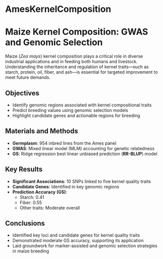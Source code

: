 # AmesKernelComposition

# Maize Kernel Composition: GWAS and Genomic Selection

Maize (*Zea mays*) kernel composition plays a critical role in diverse industrial applications and in feeding both humans and livestock. Understanding the inheritance and regulation of kernel traits—such as starch, protein, oil, fiber, and ash—is essential for targeted improvement to meet future demands.

## Objectives

- Identify genomic regions associated with kernel compositional traits  
- Predict breeding values using genomic selection models  
- Highlight candidate genes and actionable regions for breeding

## Materials and Methods

- **Germplasm**: 954 inbred lines from the Ames panel  
- **GWAS**: Mixed linear model (MLM) accounting for genetic relatedness  
- **GS**: Ridge regression best linear unbiased prediction (**RR-BLUP**) model

## Key Results

- **Significant Associations**: 10 SNPs linked to five kernel quality traits  
- **Candidate Genes**: Identified in key genomic regions  
- **Prediction Accuracy (GS)**:
  - Starch: 0.41  
  - Fiber: 0.55  
  - Other traits: Moderate overall

## Conclusions

- Identified key loci and candidate genes for kernel quality traits  
- Demonstrated moderate GS accuracy, supporting its application  
- Laid groundwork for marker-assisted and genomic selection strategies in maize breeding




